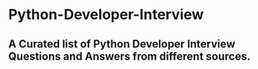 # Python-Developer-Interview

## A Curated list of Python Developer Interview Questions and Answers from different sources.